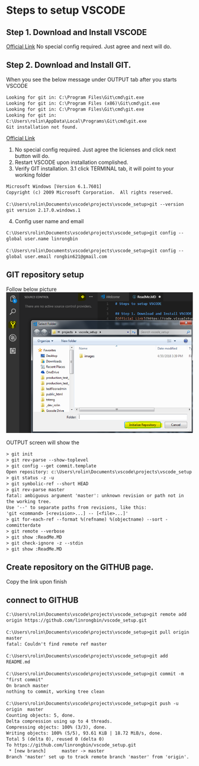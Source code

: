 # Steps to setup VSCODE

## Step 1. Download and Install VSCODE
[Official Link](https://code.visualstudio.com/)
No special config required. Just agree and next will do.


## Step 2. Download and Install GIT.
When you see the below message under OUTPUT tab after you starts VSCODE

```
Looking for git in: C:\Program Files\Git\cmd\git.exe
Looking for git in: C:\Program Files (x86)\Git\cmd\git.exe
Looking for git in: C:\Program Files\Git\cmd\git.exe
Looking for git in: C:\Users\rolin\AppData\Local\Programs\Git\cmd\git.exe
Git installation not found.
```

[Official Link](https://git-scm.com/downloads)

1. No special config required. Just agree the licienses and click next button will do.
2. Restart VSCODE upon installation complished.
3. Verify GIT installation.
3.1 click TERMINAL tab, it will point to your working folder

```
Microsoft Windows [Version 6.1.7601]
Copyright (c) 2009 Microsoft Corporation.  All rights reserved.

C:\Users\rolin\Documents\vscode\projects\vscode_setup>git --version
git version 2.17.0.windows.1
```
4. Config user name and email
```
C:\Users\rolin\Documents\vscode\projects\vscode_setup>git config --global user.name linrongbin

C:\Users\rolin\Documents\vscode\projects\vscode_setup>git config --global user.email rongbin621@gmail.com
```


## GIT repository setup

Follow below picture
![](images/git-init.png)

OUTPUT screen will show the 
```
> git init
> git rev-parse --show-toplevel
> git config --get commit.template
Open repository: c:\Users\rolin\Documents\vscode\projects\vscode_setup
> git status -z -u
> git symbolic-ref --short HEAD
> git rev-parse master
fatal: ambiguous argument 'master': unknown revision or path not in the working tree.
Use '--' to separate paths from revisions, like this:
'git <command> [<revision>...] -- [<file>...]'
> git for-each-ref --format %(refname) %(objectname) --sort -committerdate
> git remote --verbose
> git show :ReadMe.MD
> git check-ignore -z --stdin
> git show :ReadMe.MD
```



## Create repository on the GITHUB page.
Copy the link upon finish

## connect to GITHUB

```
C:\Users\rolin\Documents\vscode\projects\vscode_setup>git remote add origin https://github.com/linrongbin/vscode_setup.git

C:\Users\rolin\Documents\vscode\projects\vscode_setup>git pull origin  master
fatal: Couldn't find remote ref master

C:\Users\rolin\Documents\vscode\projects\vscode_setup>git add README.md

C:\Users\rolin\Documents\vscode\projects\vscode_setup>git commit -m "first commit"
On branch master
nothing to commit, working tree clean

C:\Users\rolin\Documents\vscode\projects\vscode_setup>git push -u origin  master
Counting objects: 5, done.
Delta compression using up to 4 threads.
Compressing objects: 100% (3/3), done.
Writing objects: 100% (5/5), 93.61 KiB | 18.72 MiB/s, done.
Total 5 (delta 0), reused 0 (delta 0)
To https://github.com/linrongbin/vscode_setup.git
 * [new branch]      master -> master
Branch 'master' set up to track remote branch 'master' from 'origin'.

